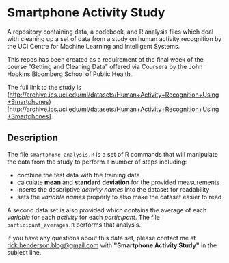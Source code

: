# Smartphone Activity Study
A repository containing data, a codebook, and R analysis files which deal with cleaning up a set of data from a study on human activity recognition by the UCI Centre for Machine Learning and Intelligent Systems. 

This repos has been created as a requirement of the final week of the course "Getting and Cleaning Data" offered via Coursera by the John Hopkins Bloomberg School of Public Health.

The full link to the study is (http://archive.ics.uci.edu/ml/datasets/Human+Activity+Recognition+Using+Smartphones)[http://archive.ics.uci.edu/ml/datasets/Human+Activity+Recognition+Using+Smartphones].

## Description
The file `smartphone_analysis.R` is a set of R commands that will manipulate the data from the study to perform a number of steps including:
* combine the test data with the training data
* calculate __mean__ and __standard deviation__ for the provided measurements
* inserts the descriptive _activity names_ into the dataset for readability
* sets the _variable names_ properly to also make the dataset easier to read

A second data set is also provided which contains the average of each _variable_ for each _activity_ for each _participant_.
The file `participant_averages.R` performs that analysis.

If you have any questions about this data set, please contact me at rick.henderson.blog@gmail.com with __"Smartphone Activity Study"__ in the subject line.

